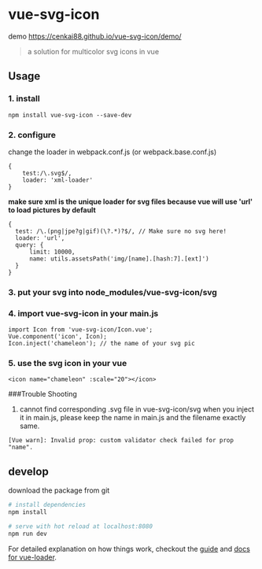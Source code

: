 # vue-svg-icon
demo https://cenkai88.github.io/vue-svg-icon/demo/

> a solution for multicolor svg icons in vue

## Usage
### 1. install
```
npm install vue-svg-icon --save-dev
```
### 2. configure
change the loader in webpack.conf.js (or webpack.base.conf.js)
```
{
    test:/\.svg$/,
    loader: 'xml-loader'
}
```
**make sure xml is the unique loader for svg files because vue will use 'url' to load pictures by default**
```
{
  test: /\.(png|jpe?g|gif)(\?.*)?$/, // Make sure no svg here!
  loader: 'url',
  query: {
      limit: 10000,
      name: utils.assetsPath('img/[name].[hash:7].[ext]')
  }
}
```

### 3. put your svg into node_modules/vue-svg-icon/svg

### 4. import vue-svg-icon in your main.js
```
import Icon from 'vue-svg-icon/Icon.vue';
Vue.component('icon', Icon);  
Icon.inject('chameleon'); // the name of your svg pic
```
### 5. use the svg icon in your vue
```
<icon name="chameleon" :scale="20"></icon>
```

###Trouble Shooting
1. cannot find corresponding .svg file in vue-svg-icon/svg when you inject it in main.js, please keep the name in main.js and the filename exactly same.
```
[Vue warn]: Invalid prop: custom validator check failed for prop "name". 
```

## develop
download the package from git
``` bash
# install dependencies
npm install

# serve with hot reload at localhost:8080
npm run dev
```

For detailed explanation on how things work, checkout the [guide](http://vuejs-templates.github.io/webpack/) and [docs for vue-loader](http://vuejs.github.io/vue-loader).
